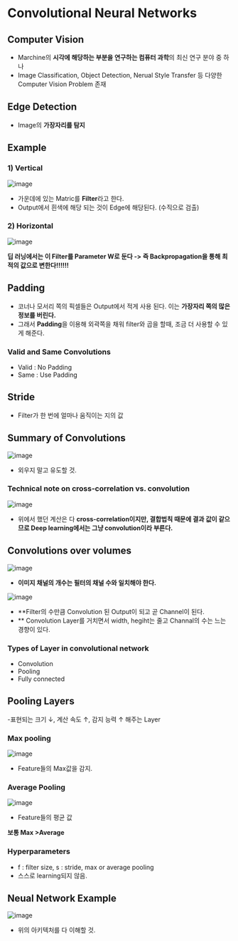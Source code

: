 # Convolutional Neural Networks  

## Computer Vision  
- Marchine의 **시각에 해당하는 부분을 연구하는 컴퓨터 과학**의 최신 연구 분야 중 하나  
- Image Classification, Object Detection, Nerual Style Transfer 등 다양한 Computer Vision Problem 존재  

## Edge Detection 
- Image의 **가장자리를 탐지**  

## Example  

### 1) Vertical  

![image](https://user-images.githubusercontent.com/32921115/103525441-90821c00-4ec2-11eb-9ced-ada8a8126897.png)

- 가운데에 있는 Matric를 **Filter**라고 한다.  
- Output에서 흰색에 해당 되는 것이 Edge에 해당된다. (수직으로 검출)  

### 2) Horizontal  

![image](https://user-images.githubusercontent.com/32921115/103525753-1e5e0700-4ec3-11eb-9104-32eee801a87a.png)

**딥 러닝에서는 이 Filter를 Parameter W로 둔다 -> 즉 Backpropagation을 통해 최적의 값으로 변한다!!!!!!**  

## Padding  
- 코너나 모서리 쪽의 픽셀들은 Output에서 적게 사용 된다. 이는 **가장자리 쪽의 많은 정보를 버린다.**  
- 그래서 **Padding**을 이용해 외곽쪽을 채워 filter와 곱을 할때, 조금 더 사용할 수 있게 해준다.  

### Valid and Same Convolutions  
- Valid : No Padding  
- Same : Use Padding  

## Stride  
- Filter가 한 번에 얼마나 움직이는 지의 값  

## Summary of Convolutions  

![image](https://user-images.githubusercontent.com/32921115/103526299-0aff6b80-4ec4-11eb-8aa2-81ecbcbf66bb.png)

- 외우지 말고 유도할 것.  

### Technical note on cross-correlation vs. convolution  

![image](https://user-images.githubusercontent.com/32921115/103526518-65003100-4ec4-11eb-8a41-abe8eb3c4e8e.png)

- 위에서 했던 계산은 다 **cross-correlation이지만, 결합법칙 때문에 결과 값이 같으므로 Deep learning에서는 그냥 convolution이라 부른다.**  

## Convolutions over volumes  

![image](https://user-images.githubusercontent.com/32921115/103527007-0c7d6380-4ec5-11eb-8e1d-b02dce09e4e4.png)

- **이미지 채널의 개수는 필터의 채널 수와 일치해야 한다.**  

![image](https://user-images.githubusercontent.com/32921115/103527620-ff14a900-4ec5-11eb-8c14-bd8fddc59180.png)

- **Filter의 수만큼 Convolution 된 Output이 되고 곧 Channel이 된다.  
- ** Convolution Layer를 거치면서 width, hegiht는 줄고 Channal의 수는 느는 경향이 있다.  

### Types of Layer in convolutional network  
- Convolution  
- Pooling  
- Fully connected  

## Pooling Layers  
-표현되는 크기 ↓, 계산 속도 ↑, 감지 능력 ↑ 해주는 Layer  

### Max pooling  

![image](https://user-images.githubusercontent.com/32921115/103528070-b14c7080-4ec6-11eb-806e-f193ca58de82.png)

- Feature들의 Max값을 감지. 

### Average Pooling  

![image](https://user-images.githubusercontent.com/32921115/103528039-a396eb00-4ec6-11eb-959e-2cdd7df649cd.png)

- Feature들의 평균 값  

**보통 Max >Average** 

### Hyperparameters  
- f : filter size, s : stride, max or average pooling  
- 스스로 learning되지 않음.  

## Neual Network Example  

![image](https://user-images.githubusercontent.com/32921115/103528196-e062e200-4ec6-11eb-9f53-c324786ce753.png)

- 위의 아키텍처를 다 이해할 것.  
